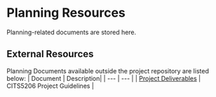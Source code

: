 # Planning Resources

Planning-related documents are stored here.

## External Resources

Planning Documents available outside the project repository are listed below:
| Document | Description|
| --- | --- |
| [Project Deliverables](https://teaching.csse.uwa.edu.au/units/CITS5206/cits5206projectdeliverables2023.html) | CITS5206 Project Guidelines |
